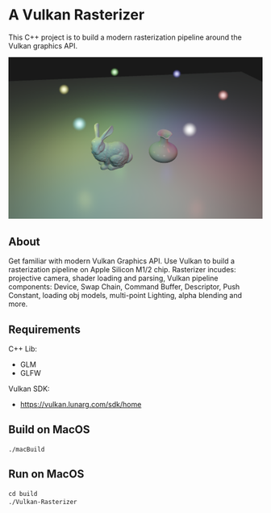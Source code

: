 # A Vulkan Rasterizer

This C++ project is to build a modern rasterization pipeline around the Vulkan graphics API.

<img src="media/preview.png" alt="drawing" width="1000"/>


## About

Get familiar with modern Vulkan Graphics API.
Use Vulkan to build a rasterization pipeline on Apple Silicon M1/2 chip.
Rasterizer incudes: projective camera, shader loading and parsing, Vulkan pipeline components: Device, Swap Chain, Command Buffer, Descriptor, Push Constant, loading obj models, multi-point Lighting, alpha blending and more.

## Requirements

C++ Lib:
* GLM
* GLFW

Vulkan SDK:
* https://vulkan.lunarg.com/sdk/home

## Build on MacOS
```
./macBuild
```
## Run on MacOS
```
cd build
./Vulkan-Rasterizer
```
